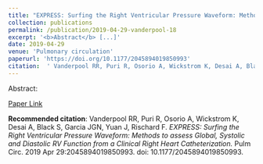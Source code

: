 ```yaml
--- 
title: "EXPRESS: Surfing the Right Ventricular Pressure Waveform: Methods to assess Global, Systolic and Diastolic RV Function from a Clinical Right Heart Catheterization." 
collection: publications 
permalink: /publication/2019-04-29-vanderpool-18 
excerpt: '<b>Abstract</b> [...]' 
date: 2019-04-29 
venue: 'Pulmonary circulation' 
paperurl: 'https://doi.org/10.1177/2045894019850993' 
citation:  ' Vanderpool RR, Puri R, Osorio A, Wickstrom K, Desai A, Black S, Garcia JGN, Yuan J, Rischard F. <i>EXPRESS: Surfing the Right Ventricular Pressure Waveform: Methods to assess Global, Systolic and Diastolic RV Function from a Clinical Right Heart Catheterization.</i> Pulm Circ. 2019 Apr 29:2045894019850993. doi: 10.1177/2045894019850993.' 
--- 
```

Abstract:    
 
[Paper Link](https://doi.org/10.1177/2045894019850993) 
 
<b>Recommended citation</b>:  Vanderpool RR, Puri R, Osorio A, Wickstrom K, Desai A, Black S, Garcia JGN, Yuan J, Rischard F. <i>EXPRESS: Surfing the Right Ventricular Pressure Waveform: Methods to assess Global, Systolic and Diastolic RV Function from a Clinical Right Heart Catheterization.</i> Pulm Circ. 2019 Apr 29:2045894019850993. doi: 10.1177/2045894019850993. 
